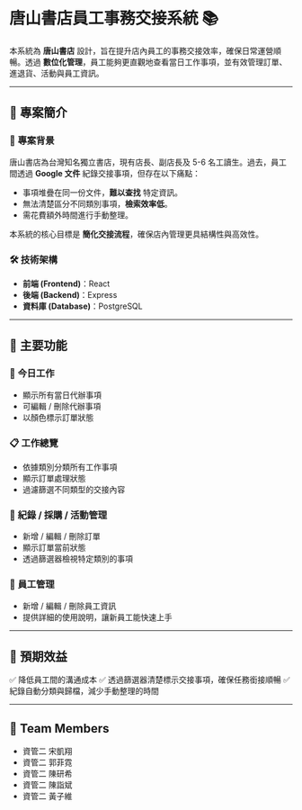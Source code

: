 # 唐山書店員工事務交接系統 📚

本系統為 **唐山書店** 設計，旨在提升店內員工的事務交接效率，確保日常運營順暢。透過 **數位化管理**，員工能夠更直觀地查看當日工作事項，並有效管理訂單、進退貨、活動與員工資訊。

---

## 🚀 專案簡介
### 📍 **專案背景**
唐山書店為台灣知名獨立書店，現有店長、副店長及 5-6 名工讀生。過去，員工間透過 **Google 文件** 紀錄交接事項，但存在以下痛點：
- 事項堆疊在同一份文件，**難以查找** 特定資訊。
- 無法清楚區分不同類別事項，**檢索效率低**。
- 需花費額外時間進行手動整理。

本系統的核心目標是 **簡化交接流程**，確保店內管理更具結構性與高效性。

### 🛠 **技術架構**
- **前端 (Frontend)**：React
- **後端 (Backend)**：Express
- **資料庫 (Database)**：PostgreSQL

---

## 🎯 主要功能
### 📆 **今日工作**
- 顯示所有當日代辦事項
- 可編輯 / 刪除代辦事項
- 以顏色標示訂單狀態

### 📋 **工作總覽**
- 依據類別分類所有工作事項
- 顯示訂單處理狀態
- 過濾篩選不同類型的交接內容

### 📌 **紀錄 / 採購 / 活動管理**
- 新增 / 編輯 / 刪除訂單
- 顯示訂單當前狀態
- 透過篩選器檢視特定類別的事項

### 👥 **員工管理**
- 新增 / 編輯 / 刪除員工資訊
- 提供詳細的使用說明，讓新員工能快速上手

---

## 🔮 預期效益
✅ 降低員工間的溝通成本
✅ 透過篩選器清楚標示交接事項，確保任務銜接順暢
✅ 紀錄自動分類與歸檔，減少手動整理的時間

---

## 📜 Team Members
- 資管二 宋凱翔
- 資管二 郭菲霓
- 資管二 陳研希
- 資管二 陳詣斌
- 資管二 黃子維
